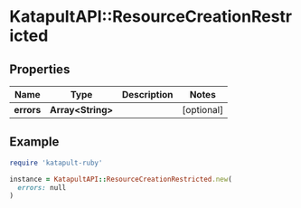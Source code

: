 # KatapultAPI::ResourceCreationRestricted

## Properties

| Name | Type | Description | Notes |
| ---- | ---- | ----------- | ----- |
| **errors** | **Array&lt;String&gt;** |  | [optional] |

## Example

```ruby
require 'katapult-ruby'

instance = KatapultAPI::ResourceCreationRestricted.new(
  errors: null
)
```

